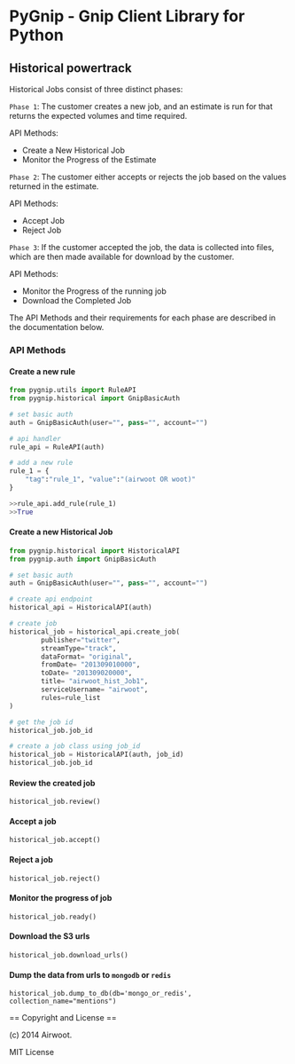 # PyGnip - Gnip Client Library for Python

## Historical powertrack

Historical Jobs consist of three distinct phases:

`Phase 1`: The customer creates a new job, and an estimate is run for that returns the expected volumes and time required.

API Methods:

* Create a New Historical Job
* Monitor the Progress of the Estimate

`Phase 2`: The customer either accepts or rejects the job based on the values returned in the estimate.

API Methods:

* Accept Job 
* Reject Job

`Phase 3`: If the customer accepted the job, the data is collected into files, which are then made available for download by the customer.

API Methods:

* Monitor the Progress of the running job
* Download the Completed Job

The API Methods and their requirements for each phase are described in the documentation below.


### API Methods 

#### Create a new rule

``` python
from pygnip.utils import RuleAPI
from pygnip.historical import GnipBasicAuth

# set basic auth
auth = GnipBasicAuth(user="", pass="", account="")

# api handler
rule_api = RuleAPI(auth)

# add a new rule
rule_1 = {
	"tag":"rule_1", "value":"(airwoot OR woot)"
}

>>rule_api.add_rule(rule_1)
>>True
```


#### Create a new Historical Job

``` python
from pygnip.historical import HistoricalAPI
from pygnip.auth import GnipBasicAuth

# set basic auth
auth = GnipBasicAuth(user="", pass="", account="")

# create api endpoint
historical_api = HistoricalAPI(auth)

# create job
historical_job = historical_api.create_job(
		publisher="twitter",
		streamType="track",
		dataFormat= "original",
  		fromDate= "201309010000",
  		toDate= "201309020000",
  		title= "airwoot_hist_Job1",
  		serviceUsername= "airwoot",
  		rules=rule_list
)

# get the job id
historical_job.job_id

# create a job class using job_id
historical_job = HistoricalAPI(auth, job_id)
historical_job.job_id

```

#### Review the created job

```
historical_job.review()
```

#### Accept a job

```
historical_job.accept()
```

#### Reject a job

```
historical_job.reject()
```

#### Monitor the progress of job

```
historical_job.ready()
```

#### Download the S3 urls

```
historical_job.download_urls()
```

#### Dump the data from urls to `mongodb` or `redis`

```
historical_job.dump_to_db(db='mongo_or_redis', collection_name="mentions")
```


== Copyright and License ==

(c) 2014 Airwoot.

MIT License

